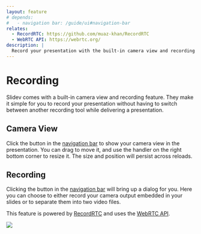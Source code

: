 ```yaml
---
layout: feature
# depends:
#   - navigation bar: /guide/ui#navigation-bar
relates:
  - RecordRTC: https://github.com/muaz-khan/RecordRTC
  - WebRTC API: https://webrtc.org/
description: |
  Record your presentation with the built-in camera view and recording feature.
---
```


# Recording

Slidev comes with a built-in camera view and recording feature. They make it simple for you to record your presentation without having to switch between another recording tool while delivering a presentation.

## Camera View

Click the <carbon-user-avatar class="inline-icon-btn"/> button in the [navigation bar](../guide/ui#navigation-bar) to show your camera view in the presentation. You can drag to move it, and use the handler on the right bottom corner to resize it. The size and position will persist across reloads.

<TheTweet id="1395006771027120133" />

## Recording

Clicking the <carbon-video class="inline-icon-btn"/> button in the [navigation bar](../guide/ui#navigation-bar) will bring up a dialog for you. Here you can choose to either record your camera output embedded in your slides or to separate them into two video files.

This feature is powered by [RecordRTC](https://github.com/muaz-khan/RecordRTC) and uses the [WebRTC API](https://webrtc.org/).

![](/screenshots/recording.png)
